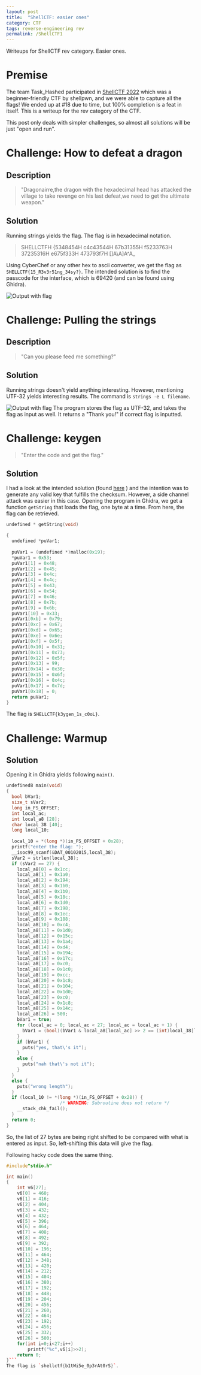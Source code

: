 ```yaml
---
layout: post
title:  "ShellCTF: easier ones"
category: CTF
tags: reverse-engineering rev 
permalink: /ShellCTF1
---
```

Writeups for ShellCTF rev category. Easier ones.
<!--more-->
# Premise
The team Task_Hashed participated in [ShellCTF 2022](https://ctftime.org/event/1604) which was a beginner-friendly CTF by shellpwn, and we were able to capture all the flags! We ended up at #18 due to time, but 100% completion is a feat in itself. This is a writeup for the rev category of the CTF.

This post only deals with simpler challenges, so almost all solutions will be just "open and run".

# Challenge: How to defeat a dragon

## Description

> "Dragonairre,the dragon with the hexadecimal head has attacked the village to take revenge on his last defeat,we need to get the ultimate weapon."

## Solution

Running strings yields the flag. The flag is in hexadecimal notation.
> SHELLCTFH
> {5348454H
> c4c43544H
> 67b31355H
> f5233763H
> 37235316H
> e675f333H
> 473793f7H
> []A\A]A^A_

Using CyberChef or any other hex to ascii converter, we get the flag as `SHELLCTF{15_R3v3r51ng_34sy?}`.
The intended solution is to find the passcode for the interface, which is 69420 (and can be found using Ghidra).

![Output with flag](\assets\images\shell1-1.png)

# Challenge: Pulling the strings

## Description

> "Can you please feed me something?"

## Solution

Running strings doesn't yield anything interesting. However, mentioning UTF-32 yields interesting results. The command is `strings -e L filename`.

![Output with flag](\assets\images\shell1-2.png)
The program stores the flag as UTF-32, and takes the flag as input as well. It returns a "Thank you!" if correct flag is inputted.

# Challenge: keygen

> "Enter the code and get the flag."

## Solution
I had a look at the intended solution (found [here](https://github.com/S-H-E-L-L/S.H.E.L.L-CTF-2022/blob/main/rev/keygen/Solution/Solution.md) ) and the intention was to generate any valid key that fulfills the checksum. However, a side channel attack was easier in this case.
Opening the program in Ghidra, we get a function `getString` that loads the flag, one byte at a time. From here, the flag can be retrieved.

```c++
undefined * getString(void)

{
  undefined *puVar1;
  
  puVar1 = (undefined *)malloc(0x19);
  *puVar1 = 0x53;
  puVar1[1] = 0x48;
  puVar1[2] = 0x45;
  puVar1[3] = 0x4c;
  puVar1[4] = 0x4c;
  puVar1[5] = 0x43;
  puVar1[6] = 0x54;
  puVar1[7] = 0x46;
  puVar1[8] = 0x7b;
  puVar1[9] = 0x6b;
  puVar1[10] = 0x33;
  puVar1[0xb] = 0x79;
  puVar1[0xc] = 0x67;
  puVar1[0xd] = 0x65;
  puVar1[0xe] = 0x6e;
  puVar1[0xf] = 0x5f;
  puVar1[0x10] = 0x31;
  puVar1[0x11] = 0x73;
  puVar1[0x12] = 0x5f;
  puVar1[0x13] = 99;
  puVar1[0x14] = 0x30;
  puVar1[0x15] = 0x6f;
  puVar1[0x16] = 0x4c;
  puVar1[0x17] = 0x7d;
  puVar1[0x18] = 0;
  return puVar1;
}
```
The flag is `SHELLCTF{k3ygen_1s_c0oL}`.

# Challenge: Warmup

## Solution

Opening it in Ghidra yields following `main()`.
```c++
undefined8 main(void)
{
  bool bVar1;
  size_t sVar2;
  long in_FS_OFFSET;
  int local_ac;
  int local_a8 [28];
  char local_38 [40];
  long local_10;
  
  local_10 = *(long *)(in_FS_OFFSET + 0x28);
  printf("enter the flag: ");
  __isoc99_scanf(&DAT_00102015,local_38);
  sVar2 = strlen(local_38);
  if (sVar2 == 27) {
    local_a8[0] = 0x1cc;
    local_a8[1] = 0x1a0;
    local_a8[2] = 0x194;
    local_a8[3] = 0x1b0;
    local_a8[4] = 0x1b0;
    local_a8[5] = 0x18c;
    local_a8[6] = 0x1d0;
    local_a8[7] = 0x198;
    local_a8[8] = 0x1ec;
    local_a8[9] = 0x188;
    local_a8[10] = 0xc4;
    local_a8[11] = 0x1d0;
    local_a8[12] = 0x15c;
    local_a8[13] = 0x1a4;
    local_a8[14] = 0xd4;
    local_a8[15] = 0x194;
    local_a8[16] = 0x17c;
    local_a8[17] = 0xc0;
    local_a8[18] = 0x1c0;
    local_a8[19] = 0xcc;
    local_a8[20] = 0x1c8;
    local_a8[21] = 0x104;
    local_a8[22] = 0x1d0;
    local_a8[23] = 0xc0;
    local_a8[24] = 0x1c8;
    local_a8[25] = 0x14c;
    local_a8[26] = 500;
    bVar1 = true;
    for (local_ac = 0; local_ac < 27; local_ac = local_ac + 1) {
      bVar1 = (bool)(bVar1 & local_a8[local_ac] >> 2 == (int)local_38[local_ac]);
    }
    if (bVar1) {
      puts("yes, that\'s it");
    }
    else {
      puts("nah that\'s not it");
    }
  }
  else {
    puts("wrong length");
  }
  if (local_10 != *(long *)(in_FS_OFFSET + 0x28)) {
                    /* WARNING: Subroutine does not return */
    __stack_chk_fail();
  }
  return 0;
}
```
So, the list of 27 bytes are being right shifted to be compared with what is entered as input. So, left-shifting this data will give the flag.

Following hacky code does the same thing.
```c++
#include"stdio.h"

int main()
{
	int v6[27];
	v6[0] = 460;
	v6[1] = 416;
	v6[2] = 404;
	v6[3] = 432;
	v6[4] = 432;
	v6[5] = 396;
	v6[6] = 464;
	v6[7] = 408;
	v6[8] = 492;
	v6[9] = 392;
	v6[10] = 196;
	v6[11] = 464;
	v6[12] = 348;
	v6[13] = 420;
	v6[14] = 212;
	v6[15] = 404;
	v6[16] = 380;
	v6[17] = 192;
	v6[18] = 448;
	v6[19] = 204;
	v6[20] = 456;
	v6[21] = 260;
	v6[22] = 464;
	v6[23] = 192;
	v6[24] = 456;
	v6[25] = 332;
	v6[26] = 500;
	for(int i=0;i<27;i++)
		printf("%c",v6[i]>>2);
	return 0;
}```
The flag is `shellctf{b1tWi5e_0p3rAt0rS}`.
